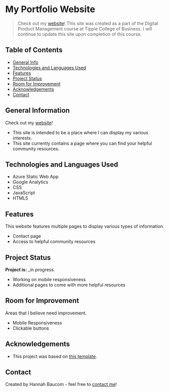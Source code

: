 # My Portfolio Website
> Check out my [website](https://hannahpagebau.com/)!
> This site was created as a part of the Digital Product Management course at Tippie College of Business. I will continue to update this site upon completion of this course. 

## Table of Contents
* [General Info](#general-information)
* [Technologies and Languages Used](#technologies-and-languages-used)
* [Features](#features)
* [Project Status](#project-status)
* [Room for Improvement](#room-for-improvement)
* [Acknowledgements](#acknowledgements)
* [Contact](#contact)
<!-- * [License](#license) -->


## General Information
Check out my [website](https://hannahpagebau.com/)!
- This site is intended to be a place where I can display my various interests. 
- This site currently contains a page where you can find your helpful community resources. 


## Technologies and Languages Used
- Azure Static Web App
- Google Analytics
- CSS
- JavaScript
- HTML5


## Features
This website features multiple pages to display various types of information.
  - Contact page
  - Access to helpful community resources


## Project Status
**Project is:** _in progress. 
- Working on mobile responsiveness
- Additional pages to come with more helpful resources 


## Room for Improvement
Areas that I believe need improvement.
- Mobile Responsiveness
- Clickable buttons

## Acknowledgements
- This project was based on [this template](https://www.styleshout.com/free-templates/spurgeon/).

## Contact
Created by Hannah Baucom - feel free to [contact me](hannahbaucom11@gmail.com)!


<!-- Optional -->
<!-- ## License -->
<!-- This project is open source and available under the [... License](). -->

<!-- You don't have to include all sections - just the one's relevant to your project -->
